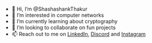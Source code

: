 - 👋 Hi, I’m @ShashashankThakur
- 👀 I’m interested in computer networks
- 🌱 I’m currently learning about cryptography
- 💞️ I’m looking to collaborate on fun projects
- 📫 Reach out to me on [LinkedIn](www.linkedin.com/in/shashashank), [Discord](https://discordapp.com/users/719167134256594975) and [Instagram](https://www.instagram.com/shashashankthakur/)

<!---
<div align="center">
    <a href="www.linkedin.com/in/shashashank">
        <img height="32" src="https://skillicons.dev/icons?i=linkedin">
    </a>
    &nbsp;
    <a href="https://discordapp.com/users/719167134256594975">
        <img height="32" src="https://skillicons.dev/icons?i=discord">
    </a>
    &nbsp;
    <a href="https://www.instagram.com/shashashankthakur/">
        <img height="32" src="https://skillicons.dev/icons?i=instagram">
    </a>
</div>
--->

<!---
<div align="center">
    <img src="https://skillicons.dev/icons?i=html,css,js,react,nodejs,express,next,tailwindcss,python,c,rust,cpp,bash,mysql,git,github,linux,unity,godot,unreal&perline=10" />
    <br>
    <img src="https://skillicons.dev/icons?i=arduino,ros,matlab,vscode,vim,latex" />
</div>
--->



<!--- Holopin Profile
[![An image of @shashashankthakur's Holopin badges, which is a link to view their full Holopin profile](https://holopin.me/shashashankthakur)](https://holopin.io/@shashashankthakur)
--->

<!--- 
- 📫 Reach out to me on [LinkedIn](www.linkedin.com/in/shashashank), [Discord](https://discordapp.com/users/719167134256594975) and [Instagram](https://www.instagram.com/shashashankthakur/)
--->

<!---
ShashashankThakur/ShashashankThakur is a ✨ special ✨ repository because its `README.md` (this file) appears on your GitHub profile.
You can click the Preview link to take a look at your changes.
--->
